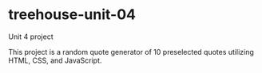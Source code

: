 # treehouse-unit-04

Unit 4 project

This project is a random quote generator of 10 preselected quotes utilizing HTML, CSS, and JavaScript.
